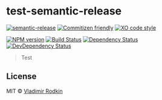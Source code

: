 # test-semantic-release

[![semantic-release][semantic-release-image]][semantic-release-url]
[![Commitizen friendly][commitizen-image]][commitizen-url]
[![XO code style][codestyle-image]][codestyle-url]

[![NPM version][npm-image]][npm-url]
[![Build Status][travis-image]][travis-url]
[![Dependency Status][depstat-image]][depstat-url]
[![DevDependency Status][depstat-dev-image]][depstat-dev-url]

> Test

## License

MIT © [Vladimir Rodkin](https://github.com/VovanR)

[semantic-release-url]: https://github.com/semantic-release/semantic-release
[semantic-release-image]: https://img.shields.io/badge/%20%20%F0%9F%93%A6%F0%9F%9A%80-semantic--release-e10079.svg?style=flat-square

[commitizen-url]: http://commitizen.github.io/cz-cli/
[commitizen-image]: https://img.shields.io/badge/commitizen-friendly-brightgreen.svg?style=flat-square

[codestyle-url]: https://github.com/sindresorhus/xo
[codestyle-image]: https://img.shields.io/badge/code_style-XO-5ed9c7.svg?style=flat-square


[npm-url]: https://npmjs.org/package/test-semantic-release
[npm-image]: https://img.shields.io/npm/v/test-semantic-release.svg?style=flat-square

[travis-url]: https://travis-ci.org/VovanR/test-semantic-release
[travis-image]: https://img.shields.io/travis/VovanR/test-semantic-release.svg?style=flat-square

[depstat-url]: https://david-dm.org/VovanR/test-semantic-release
[depstat-image]: https://david-dm.org/VovanR/test-semantic-release.svg?style=flat-square

[depstat-dev-url]: https://david-dm.org/VovanR/test-semantic-release
[depstat-dev-image]: https://david-dm.org/VovanR/test-semantic-release/dev-status.svg?style=flat-square
